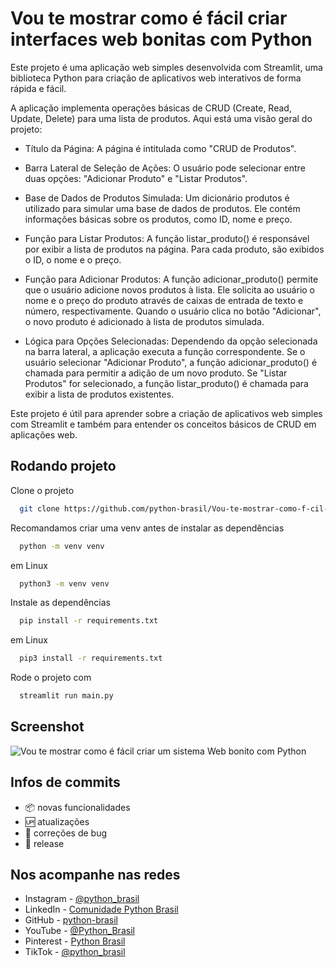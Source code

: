 # Vou te mostrar como é fácil criar interfaces web bonitas com Python
Este projeto é uma aplicação web simples desenvolvida com Streamlit, uma biblioteca Python para criação de aplicativos web interativos de forma rápida e fácil.

A aplicação implementa operações básicas de CRUD (Create, Read, Update, Delete) para uma lista de produtos. Aqui está uma visão geral do projeto:

- Título da Página: A página é intitulada como "CRUD de Produtos".

- Barra Lateral de Seleção de Ações: O usuário pode selecionar entre duas opções: "Adicionar Produto" e "Listar Produtos".

- Base de Dados de Produtos Simulada: Um dicionário produtos é utilizado para simular uma base de dados de produtos. Ele contém informações básicas sobre os produtos, como ID, nome e preço.

- Função para Listar Produtos: A função listar_produto() é responsável por exibir a lista de produtos na página. Para cada produto, são exibidos o ID, o nome e o preço.

- Função para Adicionar Produtos: A função adicionar_produto() permite que o usuário adicione novos produtos à lista. Ele solicita ao usuário o nome e o preço do produto através de caixas de entrada de texto e número, respectivamente. Quando o usuário clica no botão "Adicionar", o novo produto é adicionado à lista de produtos simulada.

- Lógica para Opções Selecionadas: Dependendo da opção selecionada na barra lateral, a aplicação executa a função correspondente. Se o usuário selecionar "Adicionar Produto", a função adicionar_produto() é chamada para permitir a adição de um novo produto. Se "Listar Produtos" for selecionado, a função listar_produto() é chamada para exibir a lista de produtos existentes.

Este projeto é útil para aprender sobre a criação de aplicativos web simples com Streamlit e também para entender os conceitos básicos de CRUD em aplicações web.

## Rodando projeto

Clone o projeto

```bash
  git clone https://github.com/python-brasil/Vou-te-mostrar-como-f-cil-criar-interfaces-web-bonitas-com-Python.git
```
Recomandamos criar uma venv antes de instalar as dependências
```bash
  python -m venv venv
```
em Linux
```bash
  python3 -m venv venv
```
Instale as dependências

```bash
  pip install -r requirements.txt
```

em Linux

```bash
  pip3 install -r requirements.txt
```
Rode o projeto com

```bash
  streamlit run main.py
```
## Screenshot

![Vou te mostrar como é fácil criar um sistema  Web bonito com Python](https://github.com/python-brasil/Vou-te-mostrar-como-f-cil-criar-interfaces-web-bonitas-com-Python/assets/126124866/a6d24a1b-3d61-4994-889f-6bcbea25ea53)

## Infos de commits

- :package: novas funcionalidades
- :up: atualizações
- :ant: correções de bug
- :checkered_flag: release


## Nos acompanhe nas redes

- Instagram - [@python_brasil](https://www.instagram.com/python_brasil/)
- LinkedIn - [Comunidade Python Brasil](https://www.linkedin.com/company/comunidade-python-brasil)
- GitHub - [python-brasil](https://github.com/python-brasil)
- YouTube - [@Python_Brasil](https://www.youtube.com/@Python_Brasil)
- Pinterest - [Python Brasil](https://br.pinterest.com/pythonbrasil/)
- TikTok - [@python_brasil](https://www.tiktok.com/@python_brasil)

